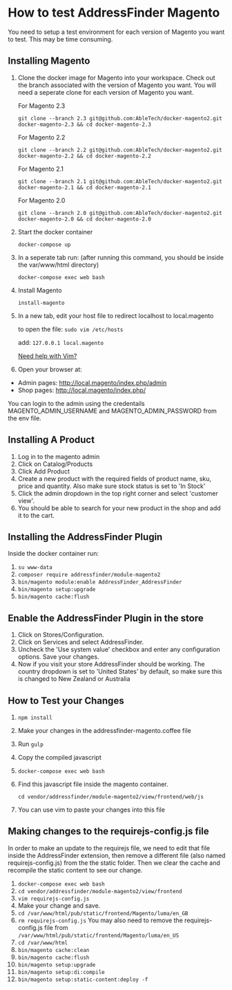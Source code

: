 # How to test AddressFinder Magento
You need to setup a test environment for each version of Magento you want to test. This may be time consuming.

## Installing Magento

1. Clone the docker image for Magento into your workspace. Check out the branch associated with the version of Magento you want. You will need a seperate clone for each version of Magento you want.

   For Magento 2.3

   `git clone --branch 2.3 git@github.com:AbleTech/docker-magento2.git docker-magento-2.3 && cd docker-magento-2.3`

      For Magento 2.2

   `git clone --branch 2.2 git@github.com:AbleTech/docker-magento2.git docker-magento-2.2 && cd docker-magento-2.2`

      For Magento 2.1

   `git clone --branch 2.1 git@github.com:AbleTech/docker-magento2.git docker-magento-2.1 && cd docker-magento-2.1`

      For Magento 2.0

   `git clone --branch 2.0 git@github.com:AbleTech/docker-magento2.git docker-magento-2.0 && cd docker-magento-2.0`

2. Start the docker container

    `docker-compose up`

3. In a seperate tab run: (after running this command, you should be inside the var/www/html directory)

    `docker-compose exec web bash`

4.  Install Magento

    `install-magento`


5. In a new tab, edit your host file to redirect localhost to local.magento

   to open the file: `sudo vim /etc/hosts`

   add: `127.0.0.1 local.magento`

   [Need help with Vim?](https://sites.google.com/a/abletech.co.nz/wiki/technology-tips/beginners-guide-to-vim)


8. Open your browser at:

  * Admin pages: http://local.magento/index.php/admin
  * Shop pages: http://local.magento/index.php/

  You can login to the admin using the credentails MAGENTO_ADMIN_USERNAME and MAGENTO_ADMIN_PASSWORD from the env file.


## Installing A Product

1. Log in to the magento admin
2. Click on Catalog/Products
3. Click Add Product
4. Create a new product with the required fields of product name, sku, price and quantity. Also make sure stock status is set to 'In Stock'
5. Click the admin dropdown in the top right corner and select 'customer view'.
6. You should be able to search for your new product in the shop and add it to the cart.


## Installing the AddressFinder Plugin

Inside the docker container run:
1. `su www-data`
2. `composer require addressfinder/module-magento2`
3. `bin/magento module:enable AddressFinder_AddressFinder`
4. `bin/magento setup:upgrade`
5. `bin/magento cache:flush`

## Enable the AddressFinder Plugin in the store

1. Click on Stores/Configuration.
2. Click on Services and select AddressFinder.
3. Uncheck the 'Use system value' checkbox and enter any configuration options. Save your changes.
3. Now if you visit your store AddressFinder should be working. The country dropdown is set to 'United States' by default, so make sure this is changed to New Zealand or Australia

## How to Test your Changes
1. `npm install`
2. Make your changes in the addressfinder-magento.coffee file
3. Run `gulp`
4. Copy the compiled javascript
5.  `docker-compose exec web bash`
6. Find this javascript file inside the magento container.

   `cd vendor/addressfinder/module-magento2/view/frontend/web/js`

7. You can use vim to paste your changes into this file

## Making changes to the requirejs-config.js file
In order to make an update to the requirejs file, we need to edit that file inside the AddressFinder extension, then remove a different
file (also named requirejs-config.js) from the the static folder. Then we clear the cache and recompile the static content to see our change.

1. `docker-compose exec web bash`
2. `cd vendor/addressfinder/module-magento2/view/frontend`
3. `vim requirejs-config.js`
4. Make your change and save.
5. `cd /var/www/html/pub/static/frontend/Magento/luma/en_GB`
6. `rm requirejs-config.js`
You may also need to remove the requirejs-config.js file from `/var/www/html/pub/static/frontend/Magento/luma/en_US`
7. `cd /var/www/html`
8. `bin/magento cache:clean`
9. `bin/magento cache:flush`
10. `bin/magento setup:upgrade`
11. `bin/magento setup:di:compile`
12. `bin/magento setup:static-content:deploy -f`





